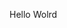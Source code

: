 Hello Wolrd













































































































































































































































































































































































































































































































































































































































































































































